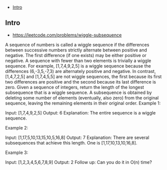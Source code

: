 - [Intro](#intro)

## Intro

- https://leetcode.com/problems/wiggle-subsequence

A sequence of numbers is called a wiggle sequence if the differences between successive numbers strictly alternate between positive and negative. The first difference (if one exists) may be either positive or negative. A sequence with fewer than two elements is trivially a wiggle sequence.
For example, [1,7,4,9,2,5] is a wiggle sequence because the differences (6,-3,5,-7,3) are alternately positive and negative. In contrast, [1,4,7,2,5] and [1,7,4,5,5] are not wiggle sequences, the first because its first two differences are positive and the second because its last difference is zero.
Given a sequence of integers, return the length of the longest subsequence that is a wiggle sequence. A subsequence is obtained by deleting some number of elements (eventually, also zero) from the original sequence, leaving the remaining elements in their original order.
Example 1:

Input: [1,7,4,9,2,5]
Output: 6
Explanation: The entire sequence is a wiggle sequence.

Example 2:

Input: [1,17,5,10,13,15,10,5,16,8]
Output: 7
Explanation: There are several subsequences that achieve this length. One is [1,17,10,13,10,16,8].

Example 3:

Input: [1,2,3,4,5,6,7,8,9]
Output: 2
Follow up:
Can you do it in O(n) time?


